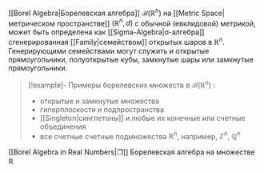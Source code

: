 
[[Borel Algebra|Борелевская алгебра]] $\mathcal{B}(ℝ^n)$ на [[Metric Space|метрическом пространстве]] $(ℝ^n, d)$ с обычной (евклидовой) метрикой, может быть определена как [[Sigma-Algebra|σ-алгебра]] сгенерированная [[Family|семейством]] открытых шаров в $ℝ^n$. Генерирующими семействами могут служить и открытые прямоугольники, полуоткрытые кубы, замкнутые шары или замкнутые прямоугольники.

>[!example]- Примеры борелевских множеств в $\mathcal{B}(ℝ^n)$ :
> - открытые и замкнутые множества
> - гиперплоскости и подпространства
> - [[Singleton|синглетоны]] и любые их конечные или счетные объединения
> - все счетные счетные подмножества $ℝ^n$, например, $ℤ^n$, $ℚ^n$

[[Borel Algebra in Real Numbers|❐]] Борелевская алгебра на множестве $ℝ$

